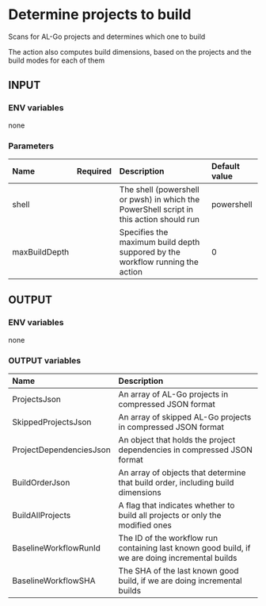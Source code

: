 # Determine projects to build

Scans for AL-Go projects and determines which one to build

The action also computes build dimensions, based on the projects and the build modes for each of them

## INPUT

### ENV variables

none

### Parameters

| Name | Required | Description | Default value |
| :-- | :-: | :-- | :-- |
| shell | | The shell (powershell or pwsh) in which the PowerShell script in this action should run | powershell |
| maxBuildDepth | | Specifies the maximum build depth suppored by the workflow running the action | 0 |

## OUTPUT

### ENV variables

none

### OUTPUT variables

| Name | Description |
| :-- | :-- |
| ProjectsJson | An array of AL-Go projects in compressed JSON format |
| SkippedProjectsJson | An array of skipped AL-Go projects in compressed JSON format |
| ProjectDependenciesJson | An object that holds the project dependencies in compressed JSON format |
| BuildOrderJson | An array of objects that determine that build order, including build dimensions |
| BuildAllProjects | A flag that indicates whether to build all projects or only the modified ones |
| BaselineWorkflowRunId | The ID of the workflow run containing last known good build, if we are doing incremental builds |
| BaselineWorkflowSHA | The SHA of the last known good build, if we are doing incremental builds |
